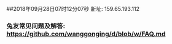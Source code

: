 ##2018年09月28日07时12分07秒 新址: 159.65.193.112
### 兔友常见问题及解答: https://github.com/wanggonging/d/blob/w/FAQ.md
